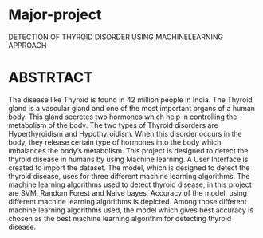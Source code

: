 # Major-project
DETECTION OF THYROID DISORDER USING
MACHINELEARNING APPROACH

# ABSTRTACT
The disease like Thyroid is found in 42 million people in India. The Thyroid gland is a
vascular gland and one of the most important organs of a human body. This gland secretes
two hormones which help in controlling the metabolism of the body. The two types of
Thyroid disorders are Hyperthyroidism and Hypothyroidism. When this disorder occurs in
the body, they release certain type of hormones into the body which imbalances the body’s
metabolism. This project is designed to detect the thyroid disease in humans by using
Machine learning. A User Interface is created to import the dataset. The model, which is
designed to detect the thyroid disease, uses for three different machine learning algorithms.
The machine learning algorithms used to detect thyroid disease, in this project are SVM,
Random Forest and Naive bayes. Accuracy of the model, using different machine learning
algorithms is depicted. Among those different machine learning algorithms used, the model
which gives best accuracy is chosen as the best machine learning algorithm for detecting
thyroid disease.
